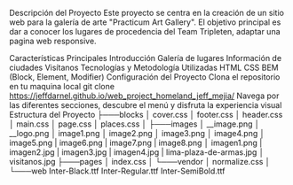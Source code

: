 Descripción del Proyecto
Este proyecto se centra en la creación de un sitio web para la galería de arte "Practicum Art Gallery". El objetivo principal es dar a conocer los lugares de procedencia del Team Tripleten, adaptar una pagina web responsive.

Características Principales
Introducción
Galería de lugares
Información de ciudades
Visítanos
Tecnologías y Metodología Utilizadas
HTML
CSS
BEM (Block, Element, Modifier)
Configuración del Proyecto
Clona el repositorio en tu maquina local git clone  https://jeffdarnel.github.io/web_project_homeland_jeff_mejia/
Navega por las diferentes secciones, descubre el menú y disfruta la experiencia visual
Estructura del Proyecto
├───blocks
│       cover.css
│       footer.css
│       header.css
│       main.css
│       page.css
│       places.css
│
├───images
│       __image.png
│       __logo.png
│       image1.png
│       image2.png
│       image3.png
│       image4.png
│       image5.png
|       image6.png
|       image7.png
|       image8.png
│       imagen1.png
|       imagen2.jpg
|       imagen3.jpg
|       imagen4.jpg
|       lima-plaza-de-armas.jpg
│       visitanos.jpg
├───pages
│       index.css
│
└───vendor
    │   normalize.css
    │
    └───web
            Inter-Black.ttf
            Inter-Regular.ttf
            Inter-SemiBold.ttf
